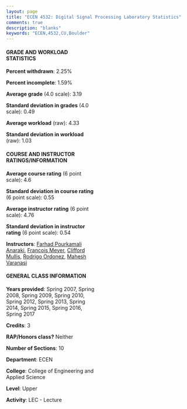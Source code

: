 ```yaml
---
layout: page
title: "ECEN 4532: Digital Signal Processing Laboratory Statistics"
comments: true
description: "blanks"
keywords: "ECEN,4532,CU,Boulder"
---
```

<head>
<script src="https://ajax.googleapis.com/ajax/libs/jquery/2.1.3/jquery.min.js"></script>
<script src="https://dl.dropboxusercontent.com/s/pc42nxpaw1ea4o9/highcharts.js?dl=0"></script>
<!-- <script src="../assets/js/highcharts.js"></script> -->
<style type="text/css">@font-face {
	font-family: "Bebas Neue";
	src: url(https://www.filehosting.org/file/details/544349/BebasNeue Regular.otf) format("opentype");
	}
	h1.Bebas { 
		font-family: "Bebas Neue", Verdana, Tahoma;
	}
</style>
</head>
<body>
	<div id="container" style="float: right; width: 45%; height: 88%; margin-left: 2.5%; margin-right: 2.5%;"></div>
	<script language="JavaScript">
		$(document).ready(function() {
		var chart = {type: 'column'};
		var title = {text: 'Grade Distribution'};
		var xAxis = {categories: ['A','B','C','D','F'],crosshair: true};
		var yAxis = {min: 0,title: {text: 'Percentage'}};
		var tooltip = {headerFormat: '<center><b><span style="font-size:20px">{point.key}</span></b></center>',
		               pointFormat: '<td style="padding:0"><b>{point.y:.1f}%</b></td>',
		               footerFormat: '</table>',shared: true,useHTML: true};
		var plotOptions = {column: {pointPadding: 0.0,borderWidth: 0}};  
		var credits = {enabled: false};var series= [{name: 'Percent',data: [61.44,18.54,8.07,4.34,7.61,]}];
		var json = {};
		json.chart = chart;
		json.title = title;
		json.tooltip = tooltip;
		json.xAxis = xAxis;
		json.yAxis = yAxis;  
		json.series = series;
		json.plotOptions = plotOptions;  
		json.credits = credits;
		$('#container').highcharts(json);
	});
	</script>
</body>
			   
#### GRADE AND WORKLOAD STATISTICS

**Percent withdrawn**: 2.25%

**Percent incomplete**: 1.59%

**Average grade** (4.0 scale): 3.19

**Standard deviation in grades** (4.0 scale): 0.49

**Average workload** (raw): 4.33

**Standard deviation in workload** (raw): 1.03

#### COURSE AND INSTRUCTOR RATINGS/INFORMATION

**Average course rating** (6 point scale): 4.6

**Standard deviation in course rating** (6 point scale): 0.55

**Average instructor rating** (6 point scale): 4.76

**Standard deviation in instructor rating** (6 point scale): 0.54

**Instructors**: <a href='../../instructors/Farhad_Pourkamali_Anaraki'>Farhad Pourkamali Anaraki</a>, <a href='../../instructors/Francois_Meyer'>Francois Meyer</a>, <a href='../../instructors/Clifford_Mullis'>Clifford Mullis</a>, <a href='../../instructors/Rodrigo_Ordonez'>Rodrigo Ordonez</a>, <a href='../../instructors/Mahesh_Varanasi'>Mahesh Varanasi</a>

#### GENERAL CLASS INFORMATION

**Years provided**: Spring 2007, Spring 2008, Spring 2009, Spring 2010, Spring 2012, Spring 2013, Spring 2014, Spring 2015, Spring 2016, Spring 2017

**Credits**: 3

**RAP/Honors class?** Neither

**Number of Sections**: 10

**Department**: ECEN

**College**: College of Engineering and Applied Science

**Level**: Upper

**Activity**: LEC - Lecture
